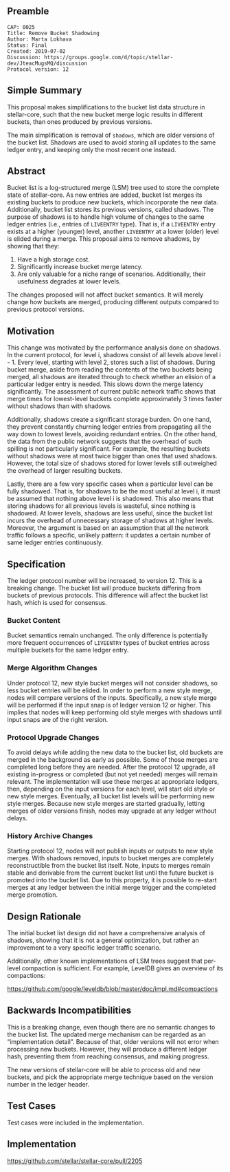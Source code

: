 ## Preamble

```
CAP: 0025
Title: Remove Bucket Shadowing
Author: Marta Lokhava
Status: Final
Created: 2019-07-02
Discussion: https://groups.google.com/d/topic/stellar-dev/JteacMugsMQ/discussion
Protocol version: 12
```

## Simple Summary

This proposal makes simplifications to the bucket list data structure in stellar-core, such that the
new bucket merge logic results in different buckets, than ones produced by previous versions.

The main simplification is removal of `shadows`, which are older versions of the bucket list.
Shadows are used to avoid storing all updates to the same ledger entry, and keeping only the most
recent one instead.

## Abstract

Bucket list is a log-structured merge (LSM) tree used to store the complete state of stellar-core.
As new entries are added, bucket list merges its existing buckets to produce new buckets, which
incorporate the new data. Additionally, bucket list stores its previous versions, called shadows.
The purpose of shadows is to handle high volume of changes to the same ledger entries (i.e., entries
of `LIVEENTRY` type). That is, if a `LIVEENTRY` entry exists at a higher (younger) level, another
`LIVEENTRY` at a lower (older) level is elided during a merge. This proposal aims to remove shadows,
by showing that they:

1. Have a high storage cost.
2. Significantly increase bucket merge latency.
3. Are only valuable for a niche range of scenarios. Additionally, their usefulness degrades
at lower levels.

The changes proposed will not affect bucket semantics. It will merely change how buckets are merged,
producing different outputs compared to previous protocol versions.

## Motivation

This change was motivated by the performance analysis done on shadows. In the current protocol, for
level i, shadows consist of all levels above level i - 1. Every level, starting with level 2, stores
such a list of shadows. During bucket merge, aside from reading the contents of the two buckets
being merged, all shadows are iterated through to check whether an elision of a particular ledger
entry is needed. This slows down the merge latency significantly. The assessment of current public
network traffic shows that merge times for lowest-level buckets complete approximately 3 times 
faster without shadows than with shadows.

Additionally, shadows create a significant storage burden. On one hand, they  prevent constantly
churning ledger entries from propagating all the way down to lowest levels, avoiding redundant
entries. On the other hand, the data from the public network suggests that the overhead of such
spilling is not particularly significant. For example, the resulting buckets without shadows were at
most twice bigger than ones that used shadows. However, the total size of shadows stored for lower
levels still outweighed the overhead of larger resulting buckets.

Lastly, there are a few very specific cases when a particular level can be fully shadowed. That is,
for shadows to be the most useful at level i, it must be assumed that nothing above level i is
shadowed. This also means that storing shadows for all previous levels is wasteful, since nothing is
shadowed. At lower levels, shadows are less useful, since the bucket list incurs the overhead of
unnecessary storage of shadows at higher levels. Moreover, the argument is based on an assumption
that all the network traffic follows a specific, unlikely pattern: it updates a certain number of
same ledger entries continuously.

## Specification

The ledger protocol number will be increased, to version 12. This is a breaking change. The bucket
list will produce buckets differing from buckets of previous protocols. This difference will affect
the bucket list hash, which is used for consensus.

### Bucket Content

Bucket semantics remain unchanged. The only difference is potentially more frequent
occurrences of `LIVEENTRY` types of bucket entries across multiple buckets for the same ledger entry.

### Merge Algorithm Changes

Under protocol 12, new style bucket merges will not consider shadows, so less bucket entries will be
elided. In order to perform a new style merge, nodes will compare versions of the inputs.
Specifically, a new style merge will be performed if the input snap is of ledger version 12 or
higher. This implies that nodes will keep performing old style merges with shadows until input snaps
are of the right version.

### Protocol Upgrade Changes

To avoid delays while adding the new data to the bucket list, old buckets are merged in the
background as early as possible. Some of those merges are completed long before they are needed.
After the protocol 12 upgrade, all existing in-progress or completed (but not yet needed) merges
will remain relevant. The implementation will use these merges at appropriate ledgers, then,
depending on the input versions for each level, will start old style or new style merges.
Eventually, all bucket list levels will be performing new style merges. Because new style merges are
started gradually, letting merges of older versions finish, nodes may upgrade at any ledger without
delays.

### History Archive Changes

Starting protocol 12, nodes will not publish inputs or outputs to new style merges. With shadows
removed, inputs to bucket merges are completely reconstructible from the bucket list itself. Note,
inputs to merges remain stable and derivable from the current bucket list until the future bucket is
promoted into the bucket list. Due to this property, it is possible to re-start merges at any ledger
between the initial merge trigger and the completed merge promotion.

## Design Rationale

The initial bucket list design did not have a comprehensive analysis of shadows,
showing that it is not a general optimization, but rather an improvement to a very specific ledger
traffic scenario.

Additionally, other known implementations of LSM trees suggest that per-level compaction is
sufficient. For example, LevelDB gives an overview of its compactions:

https://github.com/google/leveldb/blob/master/doc/impl.md#compactions

## Backwards Incompatibilities

This is a breaking change, even though there are no semantic changes to the bucket list. The updated
merge mechanism can be regarded as an “implementation detail”. Because of that, older versions will
not error when processing new buckets. However, they will produce a different ledger hash,
preventing them from reaching consensus, and making progress.

The new versions of stellar-core will be able to process old and new buckets, and pick the
appropriate merge technique based on the version number in the ledger header.

## Test Cases

Test cases were included in the implementation.

## Implementation

https://github.com/stellar/stellar-core/pull/2205
